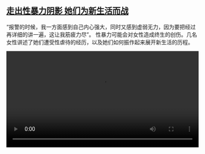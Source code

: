 <!--1606553714000-->
[走出性暴力阴影 她们为新生活而战](https://www.dw.com/zh/%E8%B5%B0%E5%87%BA%E6%80%A7%E6%9A%B4%E5%8A%9B%E9%98%B4%E5%BD%B1%20%E5%A5%B9%E4%BB%AC%E4%B8%BA%E6%96%B0%E7%94%9F%E6%B4%BB%E8%80%8C%E6%88%98/a-55714402)
------

<p>“报警的时候，我一方面感到自己内心强大，同时又感到虚弱无力，因为要把经过再详细的讲一遍，这让我筋疲力尽”。 性暴力可能会对女性造成终生的创伤。几名女性讲述了她们遭受性虐待的经历，以及她们如何振作起来展开新生活的历程。</small></p><video src="https://tvdownloaddw-a.akamaihd.net/dwtv_video/flv/vdt_zh/2020/bchi201124_001_d937abchi_201124_gewalt_sd_sor.mp4" controls style="width:100%"></video>
